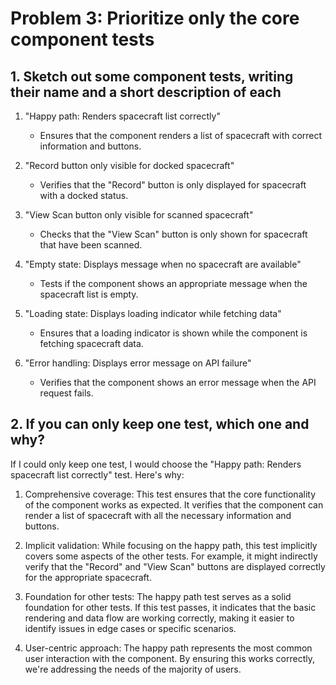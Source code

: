 # Problem 3: Prioritize only the core component tests

## 1. Sketch out some component tests, writing their name and a short description of each

1. "Happy path: Renders spacecraft list correctly"
   - Ensures that the component renders a list of spacecraft with correct information and buttons.

2. "Record button only visible for docked spacecraft"
   - Verifies that the "Record" button is only displayed for spacecraft with a docked status.

3. "View Scan button only visible for scanned spacecraft"
   - Checks that the "View Scan" button is only shown for spacecraft that have been scanned.

4. "Empty state: Displays message when no spacecraft are available"
   - Tests if the component shows an appropriate message when the spacecraft list is empty.

5. "Loading state: Displays loading indicator while fetching data"
   - Ensures that a loading indicator is shown while the component is fetching spacecraft data.

6. "Error handling: Displays error message on API failure"
   - Verifies that the component shows an error message when the API request fails.

## 2. If you can only keep one test, which one and why?

If I could only keep one test, I would choose the "Happy path: Renders spacecraft list correctly" test. Here's why:

1. Comprehensive coverage: This test ensures that the core functionality of the component works as expected. It verifies that the component can render a list of spacecraft with all the necessary information and buttons.

2. Implicit validation: While focusing on the happy path, this test implicitly covers some aspects of the other tests. For example, it might indirectly verify that the "Record" and "View Scan" buttons are displayed correctly for the appropriate spacecraft.

3. Foundation for other tests: The happy path test serves as a solid foundation for other tests. If this test passes, it indicates that the basic rendering and data flow are working correctly, making it easier to identify issues in edge cases or specific scenarios.

4. User-centric approach: The happy path represents the most common user interaction with the component. By ensuring this works correctly, we're addressing the needs of the majority of users.

